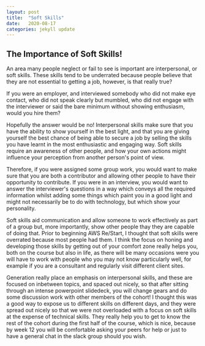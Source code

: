 ```yaml
---
layout: post
title:  "Soft Skills"
date:   2020-08-17
categories: jekyll update
---
```


## The Importance of Soft Skills!

An area many people neglect or fail to see is important are interpersonal, or soft skills. These skills tend to be underrated because people believe that they are not essential to getting a job, however, is that really true?

If you were an employer, and interviewed somebody who did not make eye contact, who did not speak clearly but mumbled, who did not engage with the interviewer or said the bare minimum without showing enthusiasm, would you hire them?

Hopefully the answer would be no! Interpersonal skills make sure that you have the ability to show yourself in the best light, and that you are giving yourself the best chance of being able to secure a job by selling the skills you have learnt in the most enthusiastic and engaging way. Soft skills require an awareness of other people, and how your own actions might influence your perception from another person's point of view.

Therefore, if you were assigned some group work, you would want to make sure that you are both a contributor and allowing other people to have their opportunity to contribute. If you were in an interview, you would want to answer the interviewer's questions in a way which conveys all the required information whilst adding some things which paint you in a good light and might not necessarily be to do with technology, but which show your personality. 

Soft skills aid communication and allow someone to work effectively as part of a group but, more importantly, show other people thay they are capable of doing that. Prior to beginning AWS Re/Start, I thought that soft skills were overrated because most people had them. I think the focus on honing and developing those skills by getting out of your comfort zone really helps you, both on the course but also in life, as there will be many occasions were you will have to work with people who you may not know particularly well, for example if you are a consultant and regularly visit different client sites. 

Generation really place an emphasis on interpersonal skills, and these are focused on inbetween topics, and spaced out nicely, so that after sitting through an intense powerpoint slidedeck, you will change gears and do some discussion work with other members of the cohort! I thought this was a good way to expose us to different skills on different days, and they were spread out nicely so that we were not overloaded with a focus on soft skills at the expense of technical skills. They really help you to get to know the rest of the cohort during the first half of the course, which is nice, because by week 12 you will be comfortable asking your peers for help or just to have a general chat in the slack group should you wish.
